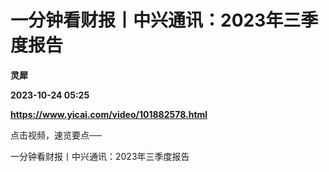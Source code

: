 # 一分钟看财报丨中兴通讯：2023年三季度报告
**灵犀**

**2023-10-24 05:25**

**https://www.yicai.com/video/101882578.html**

点击视频，速览要点──

一分钟看财报丨中兴通讯：2023年三季度报告